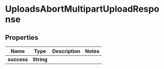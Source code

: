 

# UploadsAbortMultipartUploadResponse


## Properties

| Name | Type | Description | Notes |
|------------ | ------------- | ------------- | -------------|
|**success** | **String** |  |  |



